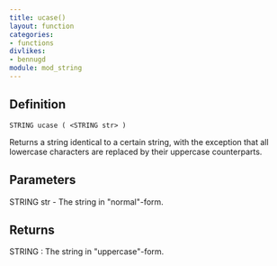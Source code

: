 ```yaml
---
title: ucase()
layout: function
categories:
- functions
divlikes:
- bennugd
module: mod_string
---
```


## Definition

    STRING ucase ( <STRING str> )

Returns a string identical to a certain string, with the exception that all lowercase characters are replaced by their uppercase counterparts.

## Parameters

STRING str  - The string in "normal"-form.

## Returns

STRING : The string in "uppercase"-form.
